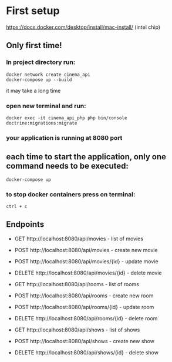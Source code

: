 # First setup

https://docs.docker.com/desktop/install/mac-install/
(intel chip)

## Only first time!
### In project directory run:
```
docker network create cinema_api
docker-compose up --build
```
it may take a long time

### open new terminal and run:
```
docker exec -it cinema_api_php php bin/console doctrine:migrations:migrate
```

### your application is running at **8080** port

## each time to start the application, only one command needs to be executed:
```
docker-compose up
```

### to stop docker containers press on terminal:
```ctrl + c```

## Endpoints
* GET http://localhost:8080/api/movies - list of movies
* POST http://localhost:8080/api/movies - create new movie
* POST http://localhost:8080/api/movies/{id} - update movie
* DELETE http://localhost:8080/api/movies/{id} - delete movie


* GET http://localhost:8080/api/rooms - list of rooms
* POST http://localhost:8080/api/rooms - create new room
* POST http://localhost:8080/api/rooms/{id} - update room
* DELETE http://localhost:8080/api/rooms/{id} - delete room


* GET http://localhost:8080/api/shows - list of shows
* POST http://localhost:8080/api/shows - create new show
* DELETE http://localhost:8080/api/shows/{id} - delete show